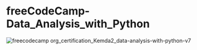 # freeCodeCamp-Data_Analysis_with_Python
![freecodecamp org_certification_Kemda2_data-analysis-with-python-v7](https://github.com/kemda2/freeCodeCamp-Courses/assets/19648132/e5caff3d-dc09-401e-95a1-d51d6325117e)
